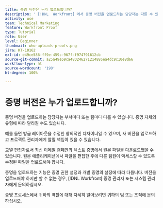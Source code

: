 ```yaml
---
title: 증명 버전은 누가 업로드합니까?
description: ' [!DNL  Workfront] 에서 증명 버전을 업로드하는 담당자는 다를 수 있습니다. 일반적인 사용 사례를 통해 조직의 이상적인 설정을 파악할 수 있습니다.'
activity: use
team: Technical Marketing
feature: Workfront Proof
type: Tutorial
role: User
level: Beginner
thumbnail: who-uploads-proofs.png
jira: KT-10162
exl-id: e49ce586-ff9e-459c-967f-f974791612cb
source-git-commit: a25a49e59ca483246271214886ea4dc9c10e8d66
workflow-type: ht
source-wordcount: '190'
ht-degree: 100%

---
```


# 증명 버전은 누가 업로드합니까?

증명 버전을 업로드하는 담당자는 부서마다 또는 팀마다 다를 수 있습니다. 증명 자체의 유형에 따라 달라질 수도 있습니다.

예를 들면 방금 레이아웃을 수정한 창의적인 디자이너일 수 있으며, 새 버전을 업로드하고 프로젝트 관리자에게 알릴 책임이 있을 수 있습니다.

교열 편집자로서 최신 이메일 캠페인의 텍스트 증명에서 원본 파일을 다운로드했을 수 있습니다. 원본 애플리케이션에서 파일을 편집한 후에 다른 팀원이 액세스할 수 있도록 수정된 파일을 업로드해야 합니다.

증명을 업로드하는 기능은 증명 권한 설정과 개별 증명의 설정에 따라 다릅니다. 버전을 업로드해야 하지만 할 수 없는 경우, [!DNL Workfront] 증명 관리자 또는 시스템 관리자에게 문의하십시오.

증명 프로세스에서 귀하의 역할에 대해 자세히 알아보려면 귀하의 팀 또는 조직에 문의하십시오.
